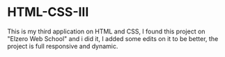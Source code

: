 # HTML-CSS-III
This is my third application on HTML and CSS, I found this project on "Elzero Web School" and i did it, I added some edits on it to be better, the project is full responsive and dynamic.
